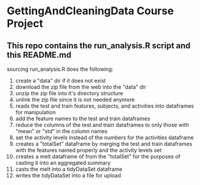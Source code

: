 GettingAndCleaningData Course Project
=====================================

This repo contains the run_analysis.R script and this README.md
---------------------------------------------------------------

sourcing run_analysis.R does the following:

1. create a "data" dir if it does not exist
2. download the zip file from the web into the "data" dir
3. unzip the zip file into it's directory structure
4. unlink the zip file since it is not needed anymore
5. reads the test and train features, subjects, and activities into dataframes for manipulation
6. add the feature names to the test and train dataframes
7. reduce the columns of the test and train dataframes to only those with "mean" or "std" in the column names
8. set the activity levels instead of the numbers for the activities dataframe
9. creates a "totalSet" dataframe by merging the test and train dataframes with the features named properly and the activity levels set
10. creates a melt dataframe of from the "totalSet" for the purposes of casting it into an aggregated summary
11. casts the melt into a tidyDataSet dataframe
12. writes the tidyDataSet into a file for upload

